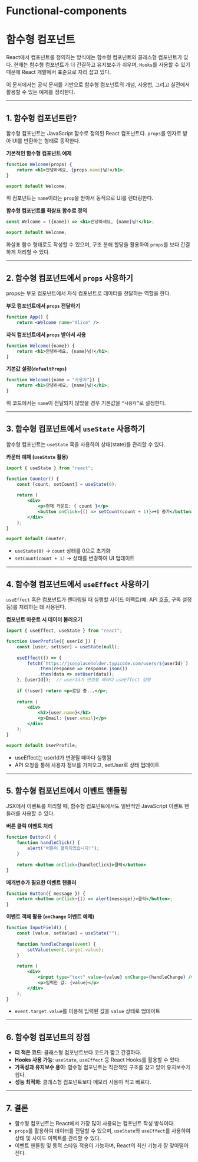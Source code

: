 # Functional-components

# 함수형 컴포넌트

React에서 컴포넌트를 정의하는 방식에는 함수형 컴포넌트와 클래스형 컴포넌트가 있다. 현재는 함수형 컴포넌트가 더 간결하고 유지보수가 쉬우며, `Hooks`를 사용할 수 있기 때문에 React 개발에서 표준으로 자리 잡고 있다.

이 문서에서는 공식 문서를 기반으로 함수형 컴포넌트의 개념, 사용법, 그리고 실전에서 활용할 수 있는 예제를 정리한다.

---

## 1. 함수형 컴포넌트란?

함수형 컴포넌트는 JavaScript 함수로 정의된 React 컴포넌트다. `props`를 인자로 받아 UI를 반환하는 형태로 동작한다.

**기본적인 함수형 컴포넌트 예제**

```jsx
function Welcome(props) {
	return <h1>안녕하세요, {props.name}님!</h1>;
}

export default Welcome;
```

위 컴포넌트는 `name`이라는 `prop`을 받아서 동적으로 UI를 렌더링한다.

**함수형 컴포넌트를 화살표 함수로 정의**

```jsx
const Welcome = ({name}) => <h1>안녕하세요, {name}님!</h1>;

export default Welcome;
```

화살표 함수 형태로도 작성할 수 있으며, 구조 분해 할당을 활용하여 `props`를 보다 간결하게 처리할 수 있다.

---

## 2. 함수형 컴포넌트에서 `props` 사용하기

props는 부모 컴포넌트에서 자식 컴포넌트로 데이터를 전달하는 역할을 한다.

**부모 컴포넌트에서 `props` 전달하기**

```jsx
function App() {
	return <Welcome name="Alice" />
```

**자식 컴포넌트에서 `props` 받아서 사용**

```jsx
function Welcome({name}) {
	return <h1>안녕하세요, {name}님!</h1>;
}
```

**기본값 설정(`defaultProps`)**

```jsx
function Welcome({name = "사용자"}) {
	return <h1>안녕하세요, {name}님!</h1>;
}
```

위 코드에서는 `name`이 전달되지 않았을 경우 기본값을 `“사용자”`로 설정한다.

---

## 3. 함수형 컴포넌트에서 `useState` 사용하기

함수형 컴포넌트는 `useState` 훅을 사용하여 상태(state)를 관리할 수 있다.

**카운터 예제 (`useState` 활용)**

```jsx
import { useState } from "react";

function Counter() {
	const [count, setCount] = useState(0);
	
	return (
		<div>
			<p>현재 카운트: { count }</p>
			<button onClick={() => setCount(count + 1)}>+1 증가</button>
		</div>
	);
}

export default Counter;
```

- `useState(0)` → `count` 상태를 0으로 초기화
- `setCount(count + 1)` → 상태를 변경하여 UI 업데이트

---

## 4. 함수형 컴포넌트에서 `useEffect` 사용하기

`useEffect` 훅은 컴포넌트가 렌더링될 때 실행할 사이드 이펙트(예: API 호출, 구독 설정 등)를 처리하는 데 사용된다.

**컴포넌트 마운트 시 데이터 불러오기**

```jsx
import { useEffect, useState } from "react";

function UserProfile({ userId }) {
	const [user, setUser] = useState(null);
	
	useEffect(() => {
		fetch(`https://jsonplaceholder.typicode.com/users/${userId}`)
			.then(response => response.json())
			.then(data => setUser(data));
	}, [userId]);  // userId가 변경될 때마다 useEffect 실행
	
	if (!user) return <p>로딩 중...</p>;
	
	return (
		<div>
			<h2>{user.name}</h2>
			<p>Email: {user.email}</p>
		</div>
	);
}

export default UserProfile;
```

- useEffect는 userId가 변경될 때마다 실행됨
- API 요청을 통해 사용자 정보를 가져오고, setUser로 상태 업데이트

---

## 5. 함수형 컴포넌트에서 이벤트 핸들링

JSX에서 이벤트를 처리할 때, 함수형 컴포넌트에서도 일반적인 JavaScript 이벤트 핸들러를 사용할 수 있다.

**버튼 클릭 이벤트 처리**

```jsx
function Button() {
	function handleClick() {
		alert("버튼이 클릭되었습니다!");
	}
	
	return <button onClick={handleClick}>클릭</button>
}
```

**매개변수가 필요한 이벤트 핸들러**

```jsx
function Button({ message }) {
	return <button onClick-{() => alert(message)}>클릭</button>;
}
```

**이벤트 객체 활용 (`onChange` 이벤트 예제)**

```jsx
function InputField() {
	const [value, setValue] = useState("");
	
	function handleChange(event) {
		setValue(event.target.value);
	}
	
	return (
		<div>
			<input type="text" value={value} onChange={handleChange} />
			<p>입력한 값: {value}</p>
		</div>
	);
}
```

- `event.target.value`를 이용해 입력된 값을 `value` 상태로 업데이트

---

## 6. 함수형 컴포넌트의 장점

- **더 적은 코드**: 클래스형 컴포넌트보다 코드가 짧고 간결하다.
- **Hooks 사용 가능**: `useState`, `useEffect` 등 React Hooks를 활용할 수 있다.
- **가독성과 유지보수 용이**: 함수형 컴포넌트는 직관적인 구조를 갖고 있어 유지보수가 쉽다.
- **성능 최적화**: 클래스형 컴포넌트보다 메모리 사용이 적고 빠르다.

---

## 7. 결론

- 함수형 컴포넌트는 React에서 가장 많이 사용되는 컴포넌트 작성 방식이다.
- `props`를 활용하여 데이터를 전달할 수 있으며, `useState`와 `useEffect`를 사용하여 상태 및 사이드 이펙트를 관리할 수 있다.
- 이벤트 핸들링 및 동적 스타일 적용이 가능하며, React의 최신 기능과 잘 맞아떨어진다.